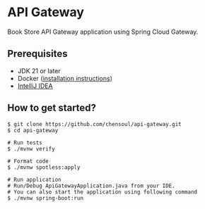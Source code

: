 # API Gateway

Book Store API Gateway application using Spring Cloud Gateway.

## Prerequisites
* JDK 21 or later
* Docker ([installation instructions](https://docs.docker.com/engine/install/))
* [IntelliJ IDEA](https://www.jetbrains.com/idea/)

## How to get started?

```shell
$ git clone https://github.com/chensoul/api-gateway.git
$ cd api-gateway

# Run tests
$ ./mvnw verify

# Format code
$ ./mvnw spotless:apply

# Run application
# Run/Debug ApiGatewayApplication.java from your IDE.
# You can also start the application using following command 
$ ./mvnw spring-boot:run  
```